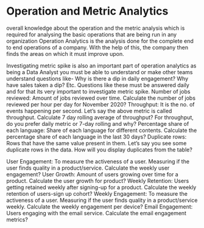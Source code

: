 # Operation and Metric Analytics
overall knowledge about the operation and the metric analysis which is required
for analysing the basic operations that are being run in any organization
Operation Analytics is the analysis done for the complete end to end operations of a company. 
With the help of this, the company then finds the areas on which it must improve upon.

Investigating metric spike is also an important part of operation analytics as being a Data Analyst
you must be able to understand or make other teams understand questions like- Why is there a dip in daily engagement?
Why have sales taken a dip? Etc. Questions like these must be answered daily and for that its very important to investigate metric spike.
Number of jobs reviewed: Amount of jobs reviewed over time.
Calculate the number of jobs reviewed per hour per day for November 2020?
Throughput: It is the no. of events happening per second.
Let’s say the above metric is called throughput. Calculate 7 day rolling average of throughput? For throughput, do you prefer daily metric or 7-day rolling and why?
Percentage share of each language: Share of each language for different contents.
Calculate the percentage share of each language in the last 30 days?
Duplicate rows: Rows that have the same value present in them.
Let’s say you see some duplicate rows in the data. How will you display duplicates from the table?

User Engagement: To measure the activeness of a user. Measuring if the user finds quality in a product/service.
Calculate the weekly user engagement?
User Growth: Amount of users growing over time for a product.
Calculate the user growth for product?
Weekly Retention: Users getting retained weekly after signing-up for a product.
Calculate the weekly retention of users-sign up cohort?
Weekly Engagement: To measure the activeness of a user. Measuring if the user finds quality in a product/service weekly.
Calculate the weekly engagement per device?
Email Engagement: Users engaging with the email service.
Calculate the email engagement metrics?

